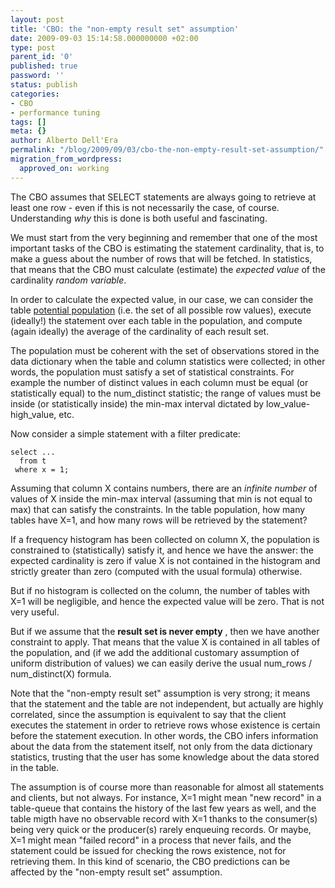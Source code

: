```yaml
---
layout: post
title: 'CBO: the "non-empty result set" assumption'
date: 2009-09-03 15:14:58.000000000 +02:00
type: post
parent_id: '0'
published: true
password: ''
status: publish
categories:
- CBO
- performance tuning
tags: []
meta: {}
author: Alberto Dell'Era
permalink: "/blog/2009/09/03/cbo-the-non-empty-result-set-assumption/"
migration_from_wordpress:
  approved_on: working
---
```

The CBO assumes that SELECT statements are always going to retrieve at least one row - even if this is not necessarily the case, of course. Understanding _why_ this is done is both useful and fascinating.

We must start from the very beginning and remember that one of the most important tasks of the CBO is estimating the statement cardinality, that is, to make a guess about the number of rows that will be fetched. In statistics, that means that the CBO must calculate (estimate) the *expected value* of the cardinality *random variable*.

In order to calculate the expected value, in our case, we can consider the table [potential population]( http://en.wikipedia.org/wiki/Statistical_population) (i.e. the set of all possible row values), execute (ideally!) the statement over each table in the population, and compute (again ideally) the average of the cardinality of each result set.

The population must be coherent with the set of observations stored in the data dictionary when the table and column statistics were collected; in other words, the population must satisfy a set of statistical constraints. For example the number of distinct values in each column must be equal (or statistically equal) to the num\_distinct statistic; the range of values must be inside (or statistically inside) the min-max interval dictated by low\_value-high\_value, etc.

Now consider a simple statement with a filter predicate:  
```plsql
select ...  
  from t  
 where x = 1;  
```
Assuming that column X contains numbers, there are an _infinite number_ of values of X inside the min-max interval (assuming that min is not equal to max) that can satisfy the constraints. In the table population, how many tables have X=1, and how many rows will be retrieved by the statement?

If a frequency histogram has been collected on column X, the population is constrained to (statistically) satisfy it, and hence we have the answer: the expected cardinality is zero if value X is not contained in the histogram and strictly greater than zero (computed with the usual formula) otherwise.

But if no histogram is collected on the column, the number of tables with X=1 will be negligible, and hence the expected value will be zero. That is not very useful.

But if we assume that the **result set is never empty** , then we have another constraint to apply. That means that the value X is contained in all tables of the population, and (if we add the additional customary assumption of uniform distribution of values) we can easily derive the usual num\_rows / num\_distinct(X) formula.

Note that the "non-empty result set" assumption is very strong; it means that the statement and the table are not independent, but actually are highly correlated, since the assumption is equivalent to say that the client executes the statement in order to retrieve rows whose existence is certain before the statement execution. In other words, the CBO infers information about the data from the statement itself, not only from the data dictionary statistics, trusting that the user has some knowledge about the data stored in the table.

The assumption is of course more than reasonable for almost all statements and clients, but not always. For instance, X=1 might mean "new record" in a table-queue that contains the history of the last few years as well, and the table migth have no observable record with X=1 thanks to the consumer(s) being very quick or the producer(s) rarely enqueuing records. Or maybe, X=1 might mean "failed record" in a process that never fails, and the statement could be issued for checking the rows existence, not for retrieving them. In this kind of scenario, the CBO predictions can be affected by the "non-empty result set" assumption.
